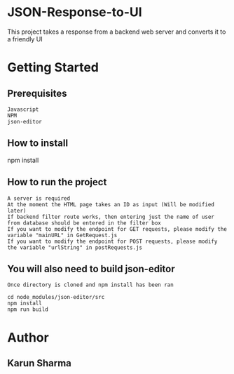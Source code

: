 # JSON-Response-to-UI
This project takes a response from a backend web server and converts it to a friendly UI

# Getting Started

## Prerequisites
```
Javascript
NPM
json-editor 
```

## How to install
npm install

## How to run the project
```
A server is required
At the moment the HTML page takes an ID as input (Will be modified later)
If backend filter route works, then entering just the name of user from database should be entered in the filter box
If you want to modify the endpoint for GET requests, please modify the variable "mainURL" in GetRequest.js
If you want to modify the endpoint for POST requests, please modify the variable "urlString" in postRequests.js
```

## You will also need to build json-editor
```
Once directory is cloned and npm install has been ran

cd node_modules/json-editor/src
npm install
npm run build

```


# Author
## Karun Sharma
